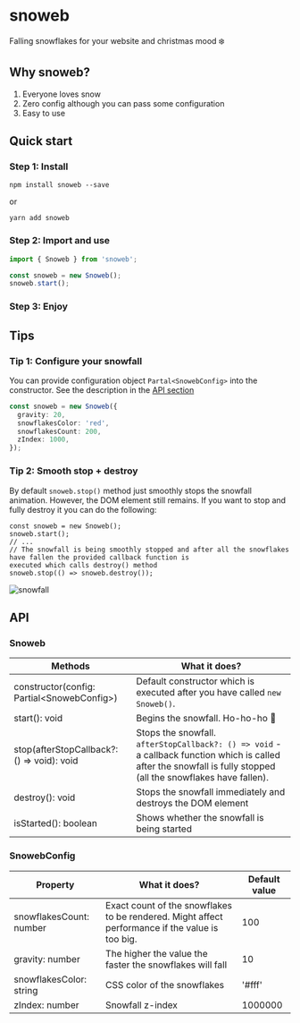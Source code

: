 # snoweb
Falling snowflakes for your website and christmas mood ❄️

## Why snoweb?
1. Everyone loves snow
2. Zero config although you can pass some configuration
3. Easy to use

## Quick start
### Step 1: Install

`npm install snoweb --save`

or

`yarn add snoweb`

### Step 2: Import and use

```typescript
import { Snoweb } from 'snoweb';

const snoweb = new Snoweb();
snoweb.start();
```

### Step 3: Enjoy

## Tips
### Tip 1: Configure your snowfall
You can provide configuration object `Partal<SnowebConfig>` into the constructor.
See the description in the [API section](#SnowebConfig)
```typescript
const snoweb = new Snoweb({
  gravity: 20,
  snowflakesColor: 'red',
  snowflakesCount: 200,
  zIndex: 1000,
});
``` 

### Tip 2: Smooth stop + destroy
By default `snoweb.stop()` method just smoothly stops the snowfall animation. However, the DOM element still remains.
If you want to stop and fully destroy it you can do the following:
```
const snoweb = new Snoweb();
snoweb.start();
// ...
// The snowfall is being smoothly stopped and after all the snowflakes have fallen the provided callback function is
executed which calls destroy() method
snoweb.stop(() => snoweb.destroy());
```

![snowfall](https://user-images.githubusercontent.com/15265894/96039109-d3f35e00-0e70-11eb-9a99-cca027c0257d.gif) 

## API
### Snoweb

| Methods                                      | What it does?                                                                                                                                                    |
|----------------------------------------------|------------------------------------------------------------------------------------------------------------------------------------------------------------------|
| constructor(config: Partial\<SnowebConfig\>) | Default constructor which is executed after you have called `new Snoweb()`.                                                                                      |
| start(): void                                | Begins the snowfall. Ho-ho-ho 🎅                                                                                                                                  |
| stop(afterStopCallback?: () =>  void): void  | Stops the snowfall. `afterStopCallback?: () => void` - a callback function which is called after the snowfall is fully stopped (all the snowflakes have fallen). |
| destroy(): void                              | Stops the snowfall immediately and destroys the DOM element                                                                                                      |
| isStarted(): boolean                         | Shows whether the snowfall is being started                                                                                                                      |

### SnowebConfig
| Property                                     | What it does?                                                             | Default value |
|----------------------------------------------|---------------------------------------------------------------------------|---------------|
| snowflakesCount: number | Exact count of the snowflakes to be rendered. Might affect performance if the value is too big.| 100           |
| gravity: number         | The higher the value the faster the snowflakes will fall                                       | 10            |
| snowflakesColor: string | CSS color of the snowflakes                                                                    | '#fff'        |
| zIndex: number          | Snowfall z-index                                                                               | 1000000       |
